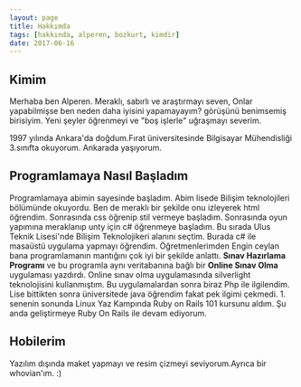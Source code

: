 ```yaml
---
layout: page
title: Hakkımda
tags: [hakkında, alperen, bozkurt, kimdir]
date: 2017-06-16
---
```

Kimim
---

Merhaba ben Alperen. Meraklı, sabırlı ve araştırmayı seven, Onlar yapabilmişse ben neden daha iyisini yapamayayım? görüşünü benimsemiş birisiyim. Yeni şeyler öğrenmeyi ve "boş işlerle" uğraşmayı severim.

1997 yılında Ankara'da doğdum.Fırat üniversitesinde Bilgisayar Mühendisliği 3.sınıfta okuyorum. Ankarada yaşıyorum.

Programlamaya Nasıl Başladım
---

Programlamaya abimin sayesinde başladım. Abim lisede Bilişim teknolojileri bölümünde okuyordu. Ben de meraklı bir şekilde onu izleyerek html öğrendim. Sonrasında css öğrenip stil vermeye başladım. Sonrasında oyun yapımına meraklanıp unty için c# öğrenmeye başladım. Bu sırada Ulus Teknik Lisesi'nde Bilişim Teknolojikeri alanını seçtim. Burada c# ile masaüstü uygulama yapmayı öğrendim. Öğretmenlerimden Engin ceylan bana programlamanın mantığını çok iyi bir şekilde anlattı. **Sınav Hazırlama Programı** ve bu programla aynı veritabanına bağlı bir **Online Sınav Olma** uygulaması yazdırdı. Online sınav olma uygulamasında silverlight teknolojisini kullanmıştım. Bu uygulamalardan sonra biraz Php ile ilgilendim. Lise bittikten sonra üniversitede java öğrendim fakat pek ilgimi çekmedi. 1. senenin sonunda Linux Yaz Kampında Ruby on Rails 101 kursunu aldım. Şu anda geliştirmeye Ruby On Rails ile devam ediyorum.

Hobilerim
---

Yazılım dışında maket yapmayı ve resim çizmeyi seviyorum.Ayrıca bir whovian'ım. :)
